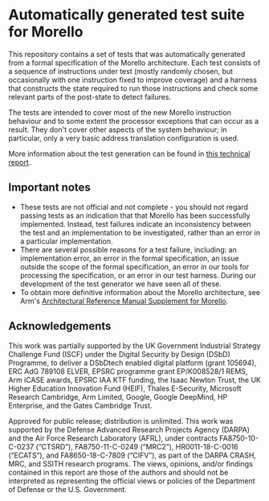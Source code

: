 # Automatically generated test suite for Morello

This repository contains a set of tests that was automatically generated from a
formal specification of the Morello architecture.  Each test consists of a
sequence of instructions under test (mostly randomly chosen, but occasionally
with one instruction fixed to improve coverage) and a harness that constructs
the state required to run those instructions and check some relevant parts of
the post-state to detect failures.

The tests are intended to cover most of the new Morello instruction behaviour
and to some extent the processor exceptions that can occur as a result.  They
don't cover other aspects of the system behaviour; in particular, only a very
basic address translation configuration is used.

More information about the test generation can be found in [this technical
report](https://www.cl.cam.ac.uk/techreports/UCAM-CL-TR-959.html).

## Important notes

* These tests are not official and not complete - you should not regard passing
  tests as an indication that that Morello has been successfully implemented.
  Instead, test failures indicate an inconsistency between the test and an
  implementation to be investigated, rather than an error in a particular
  implementation.
* There are several possible reasons for a test failure, including: an
  implementation error, an error in the formal specification, an issue outside
  the scope of the formal specification, an error in our tools for processing
  the specification, or an error in our test harness.  During our development
  of the test generator we have seen all of these.
* To obtain more definitive information about the Morello architecture, see
  Arm's [Architectural Reference Manual Supplement for
  Morello](https://developer.arm.com/documentation/ddi0606/latest).

## Acknowledgements

This work was partially supported by the UK Government Industrial Strategy
Challenge Fund (ISCF) under the Digital Security by Design (DSbD) Programme, to
deliver a DSbDtech enabled digital platform (grant 105694), ERC AdG 789108
ELVER, EPSRC programme grant EP/K008528/1 REMS, Arm iCASE awards, EPSRC IAA KTF
funding, the Isaac Newton Trust, the UK Higher Education Innovation Fund
(HEIF), Thales E-Security, Microsoft Research Cambridge, Arm Limited, Google,
Google DeepMind, HP Enterprise, and the Gates Cambridge Trust.

Approved for public release; distribution is unlimited. This work was supported
by the Defense Advanced Research Projects Agency (DARPA) and the Air Force
Research Laboratory (AFRL), under contracts FA8750-10-C-0237 (“CTSRD”),
FA8750-11-C-0249 (“MRC2”), HR0011-18-C-0016 (“ECATS”), and FA8650-18-C-7809
(“CIFV”), as part of the DARPA CRASH, MRC, and SSITH research programs. The
views, opinions, and/or findings contained in this report are those of the
authors and should not be interpreted as representing the official views or
policies of the Department of Defense or the U.S. Government.

